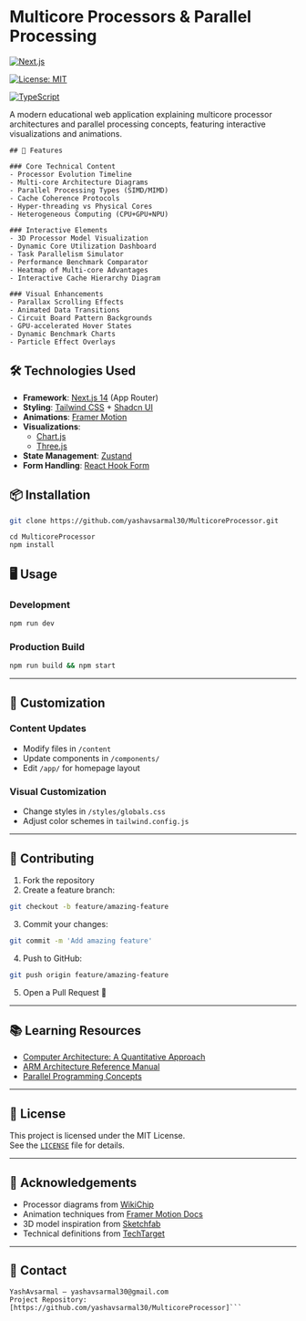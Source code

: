 
# Multicore Processors & Parallel Processing

[![Next.js](https://img.shields.io/badge/Next.js-14.0+-000000?logo=next.js)](https://nextjs.org/)

[![License: MIT](https://img.shields.io/badge/License-MIT-blue.svg)](https://opensource.org/licenses/MIT)

[![TypeScript](https://img.shields.io/badge/TypeScript-5.0+-3178C6?logo=typescript)](https://www.typescriptlang.org/)

A modern educational web application explaining multicore processor architectures and parallel processing concepts, featuring interactive visualizations and animations.

```
## 🚀 Features

### Core Technical Content
- Processor Evolution Timeline
- Multi-core Architecture Diagrams
- Parallel Processing Types (SIMD/MIMD)
- Cache Coherence Protocols
- Hyper-threading vs Physical Cores
- Heterogeneous Computing (CPU+GPU+NPU)

### Interactive Elements
- 3D Processor Model Visualization
- Dynamic Core Utilization Dashboard
- Task Parallelism Simulator
- Performance Benchmark Comparator
- Heatmap of Multi-core Advantages
- Interactive Cache Hierarchy Diagram

### Visual Enhancements
- Parallax Scrolling Effects
- Animated Data Transitions
- Circuit Board Pattern Backgrounds
- GPU-accelerated Hover States
- Dynamic Benchmark Charts
- Particle Effect Overlays
```

## 🛠️ Technologies Used

- **Framework**: [Next.js 14](https://nextjs.org/) (App Router)
- **Styling**: [Tailwind CSS](https://tailwindcss.com/) + [Shadcn UI](https://ui.shadcn.com/)
- **Animations**: [Framer Motion](https://www.framer.com/motion/)
- **Visualizations**:
  - [Chart.js](https://www.chartjs.org/)
  - [Three.js](https://threejs.org/)
- **State Management**: [Zustand](https://zustand-demo.pmnd.rs/)
- **Form Handling**: [React Hook Form](https://react-hook-form.com/)


## 📦 Installation

```bash
git clone https://github.com/yashavsarmal30/MulticoreProcessor.git
```
```
cd MulticoreProcessor
npm install
```


## 🖥️ Usage

### Development

```bash
npm run dev

```

### Production Build

```bash
npm run build && npm start
```

---

## 🎨 Customization

### Content Updates

- Modify files in `/content`
- Update components in `/components/`
- Edit `/app/` for homepage layout

### Visual Customization

- Change styles in `/styles/globals.css`
- Adjust color schemes in `tailwind.config.js`

---

## 🤝 Contributing

1. Fork the repository  
2. Create a feature branch:

```bash
git checkout -b feature/amazing-feature
```

3. Commit your changes:

```bash
git commit -m 'Add amazing feature'
```

4. Push to GitHub:

```bash
git push origin feature/amazing-feature
```

5. Open a Pull Request 🚀

---

## 📚 Learning Resources

- [Computer Architecture: A Quantitative Approach](https://www.elsevier.com/books/computer-architecture/hennessy/978-0-12-811905-1)
- [ARM Architecture Reference Manual](https://developer.arm.com/documentation/ddi0487/latest)
- [Parallel Programming Concepts](https://hpc.llnl.gov/documentation/tutorials/introduction-parallel-computing)

---

## 📄 License

This project is licensed under the MIT License.  
See the [`LICENSE`](LICENSE) file for details.

---

## 🙏 Acknowledgements

- Processor diagrams from [WikiChip](https://en.wikichip.org/)
- Animation techniques from [Framer Motion Docs](https://www.framer.com/motion/)
- 3D model inspiration from [Sketchfab](https://sketchfab.com)
- Technical definitions from [TechTarget](https://www.techtarget.com/whatis/)

---

## 📧 Contact

```
YashAvsarmal – yashavsarmal30@gmail.com  
Project Repository: [https://github.com/yashavsarmal30/MulticoreProcessor]```
